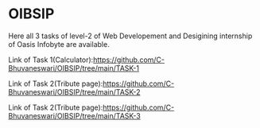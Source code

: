 # OIBSIP
Here all 3 tasks of level-2 of Web Developement and Desigining internship of Oasis Infobyte are available.


Link of Task 1(Calculator):https://github.com/C-Bhuvaneswari/OIBSIP/tree/main/TASK-1

Link of Task 2(Tribute page):https://github.com/C-Bhuvaneswari/OIBSIP/tree/main/TASK-2

Link of Task 2(Tribute page):https://github.com/C-Bhuvaneswari/OIBSIP/tree/main/TASK-3


